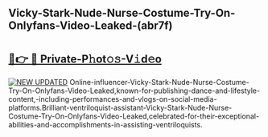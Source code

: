 ## Vicky-Stark-Nude-Nurse-Costume-Try-On-Onlyfans-Video-Leaked-(abr7f)


# <h2><a href="https://mediaupload.pro?-19M">🔗👉 🔴 Private-P𝚑ot𝚘𝚜-V𝚒d𝚎o</a></h2>

[![NEW UPDATED](https://i.imgur.com/0qMVB7G.gif)](https://mediaupload.pro?-19M)
Online-influencer-Vicky-Stark-Nude-Nurse-Costume-Try-On-Onlyfans-Video-Leaked,known-for-publishing-dance-and-lifestyle-content,-including-performances-and-vlogs-on-social-media-platforms.Brilliant-ventriloquist-assistant-Vicky-Stark-Nude-Nurse-Costume-Try-On-Onlyfans-Video-Leaked,celebrated-for-their-exceptional-abilities-and-accomplishments-in-assisting-ventriloquists.  